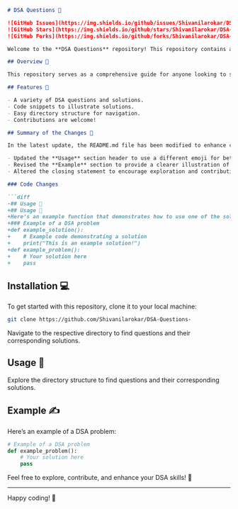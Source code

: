 ```markdown
# DSA Questions 📖

![GitHub Issues](https://img.shields.io/github/issues/Shivanilarokar/DSA-Questions-) 
![GitHub Stars](https://img.shields.io/github/stars/Shivanilarokar/DSA-Questions-) 
![GitHub Forks](https://img.shields.io/github/forks/Shivanilarokar/DSA-Questions-)

Welcome to the **DSA Questions** repository! This repository contains a collection of Data Structures and Algorithms questions along with their respective solutions.

## Overview 🚀

This repository serves as a comprehensive guide for anyone looking to strengthen their coding skills, particularly in the realm of Data Structures and Algorithms. Whether you're preparing for interviews or simply looking to enhance your knowledge, you'll find valuable resources here.

## Features 🎯

- A variety of DSA questions and solutions.
- Code snippets to illustrate solutions.
- Easy directory structure for navigation.
- Contributions are welcome!

## Summary of the Changes 📝

In the latest update, the README.md file has been modified to enhance clarity and improve the presentation of content. The following changes were made:

- Updated the **Usage** section header to use a different emoji for better visual appeal.
- Revised the **Example** section to provide a clearer illustration of a DSA problem.
- Altered the closing statement to encourage exploration and contribution to the repository.

### Code Changes

```diff
-## Usage 📖
+## Usage 📖
+Here’s an example function that demonstrates how to use one of the solutions:
+### Example of a DSA problem
+def example_solution():
+    # Example code demonstrating a solution
+    print("This is an example solution!")
+def example_problem():
+    # Your solution here
+    pass
```

## Installation 💻

To get started with this repository, clone it to your local machine:

```bash
git clone https://github.com/Shivanilarokar/DSA-Questions-
```

Navigate to the respective directory to find questions and their corresponding solutions.

## Usage 📖

Explore the directory structure to find questions and their corresponding solutions.

## Example ✍️

Here’s an example of a DSA problem:

```python
# Example of a DSA problem
def example_problem():
    # Your solution here
    pass
```

Feel free to explore, contribute, and enhance your DSA skills! 🚀

---

Happy coding! 🎉
```
